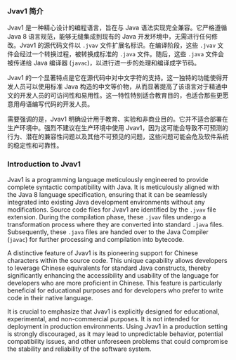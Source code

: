 ### Jvav1 简介

Jvav1 是一种精心设计的编程语言，旨在与 Java 语法实现完全兼容。它严格遵循 Java 8 语言规范，能够无缝集成到现有的 Java 开发环境中，无需进行任何修改。Jvav1 的源代码文件以 `.jvav` 文件扩展名标识。在编译阶段，这些 `.jvav` 文件会经过一个转换过程，被转换成标准的 `.java` 文件。随后，这些 `.java` 文件会被传递给 Java 编译器 (`javac`)，以进行进一步的处理和编译成字节码。

Jvav1 的一个显著特点是它在源代码中对中文字符的支持。这一独特的功能使得开发人员可以使用标准 Java 构造的中文等价物，从而显著提高了该语言对于精通中文的开发人员的可访问性和易用性。这一特性特别适合教育目的，也适合那些更愿意用母语编写代码的开发人员。

需要强调的是，Jvav1 明确设计用于教育、实验和非商业目的。它并不适合部署在生产环境中。强烈不建议在生产环境中使用 Jvav1，因为这可能会导致不可预测的行为、潜在的兼容性问题以及其他不可预见的问题，这些问题可能会危及软件系统的稳定性和可靠性。


### Introduction to Jvav1

Jvav1 is a programming language meticulously engineered to provide complete syntactic compatibility with Java. It is meticulously aligned with the Java 8 language specification, ensuring that it can be seamlessly integrated into existing Java development environments without any modifications. Source code files for Jvav1 are identified by the `.jvav` file extension. During the compilation phase, these `.jvav` files undergo a transformation process where they are converted into standard `.java` files. Subsequently, these `.java` files are handed over to the Java Compiler (`javac`) for further processing and compilation into bytecode.

A distinctive feature of Jvav1 is its pioneering support for Chinese characters within the source code. This unique capability allows developers to leverage Chinese equivalents for standard Java constructs, thereby significantly enhancing the accessibility and usability of the language for developers who are more proficient in Chinese. This feature is particularly beneficial for educational purposes and for developers who prefer to write code in their native language.

It is crucial to emphasize that Jvav1 is explicitly designed for educational, experimental, and non-commercial purposes. It is not intended for deployment in production environments. Using Jvav1 in a production setting is strongly discouraged, as it may lead to unpredictable behavior, potential compatibility issues, and other unforeseen problems that could compromise the stability and reliability of the software system.
